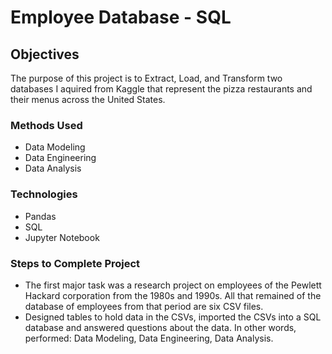 # Employee Database - SQL

## Objectives
The purpose of this project is to Extract, Load, and Transform two databases I aquired from Kaggle that represent the pizza restaurants and their menus across the United States.

### Methods Used
* Data Modeling
* Data Engineering
* Data Analysis

### Technologies 
* Pandas
* SQL
* Jupyter Notebook

### Steps to Complete Project
* The first major task was a research project on employees of the Pewlett Hackard corporation from the 1980s and 1990s. All that remained of the database of employees from that period are six CSV files.
* Designed tables to hold data in the CSVs, imported the CSVs into a SQL database and answered questions about the data. In other words, performed: Data Modeling, Data Engineering, Data Analysis.
